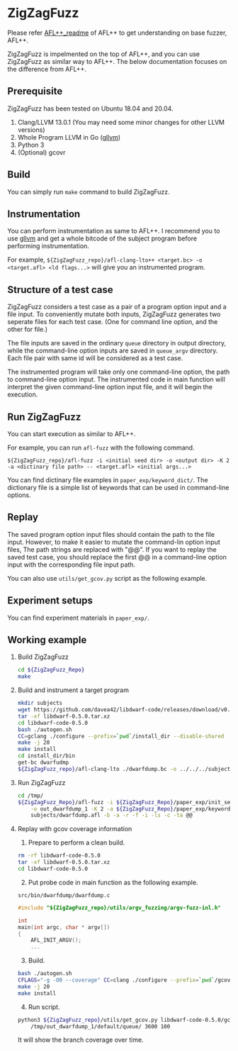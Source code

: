 # ZigZagFuzz

Please refer [AFL++_readme](README_AFL++.md) of AFL++ to get understanding on base fuzzer, AFL++.

ZigZagFuzz is impelmented on the top of AFL++, and you can use ZigZagFuzz as similar way to AFL++.
The below documentation focuses on the difference from AFL++.

## Prerequisite
ZigZagFuzz has been tested on Ubuntu 18.04 and 20.04.

1. Clang/LLVM 13.0.1 (You may need some minor changes for other LLVM versions)
1. Whole Program LLVM in Go ([gllvm](https://github.com/SRI-CSL/gllvm))
1. Python 3
1. (Optional) gcovr

## Build
You can simply run `make` command to build ZigZagFuzz.

## Instrumentation
You can perform instrumentation as same to AFL++.
I recommend you to use [gllvm](https://github.com/SRI-CSL/gllvm) and get a whole bitcode of the subject program before performing instrumentation.

For example, `${ZigZagFuzz_repo}/afl-clang-lto++ <target.bc> -o <target.afl> <ld flags...>` will give you an instrumented program.

## Structure of a test case
ZigZagFuzz considers a test case as a pair of a program option input and a file input.
To conveniently mutate both inputs, ZigZagFuzz generates two seperate files for each test case.
(One for command line option, and the other for file.)

The file inputs are saved in the ordinary `queue` directory in output directory,
while the command-line option inputs are saved in `queue_argv` directory.
Each file pair with same id will be considered as a test case.

The instrumented program will take only one command-line option,
the path to command-line option input. The instrumented code in main function
will interpret the given command-line option input file, and it will begin the execution.

## Run ZigZagFuzz
You can start execution as similar to AFL++.

For example, you can run `afl-fuzz` with the following command.

`${ZigZagFuzz_repo}/afl-fuzz -i <initial seed dir> -o <output dir> -K 2 -a <dictinary file path> -- <target.afl> <initial args...>`

You can find dictinary file examples in `paper_exp/keyword_dict/`.
The dictionary file is a simple list of keywords that can be used in command-line options.

## Replay
The saved program option input files should contain the path to the file input.
However, to make it easier to mutate the command-lin option input files,
The path strings are replaced with "@@".
If you want to replay the saved test case, you should replace the first @@ in a command-line option input
with the corresponding file input path.

You can also use `utils/get_gcov.py` script as the following example.

## Experiment setups
You can find experiment materials in `paper_exp/`.

## Working example
1. Build ZigZagFuzz
    ```bash
    cd ${ZigZagFuzz_Repo}
    make
    ```
2. Build and instrument a target program
    ```bash
    mkdir subjects
    wget https://github.com/davea42/libdwarf-code/releases/download/v0.5.0/libdwarf-0.5.0.tar.xz
    tar -xf libdwarf-0.5.0.tar.xz
    cd libdwarf-code-0.5.0
    bash ./autogen.sh
    CC=gclang ./configure --prefix=`pwd`/install_dir --disable-shared
    make -j 20
    make install
    cd install_dir/bin
    get-bc dwarfudmp
    ${ZigZagFuzz_repo}/afl-clang-lto ./dwarfdump.bc -o ../../../subjects/dwarfdump.afl -lz
    ```

3. Run ZigZagFuzz
    ```bash
    cd /tmp/
    ${ZigZagFuzz_Repo}/afl-fuzz -i ${ZigZagFuzz_Repo}/paper_exp/init_seeds/dwarfdump \
        -o out_dwarfdump_1 -K 2 -a ${ZigZagFuzz_Repo}/paper_exp/keyword_dict/dwarfdump -- \
        subjects/dwarfdump.afl -b -a -r -f -i -ls -c -ta @@
    ```

4. Replay with gcov coverage information
    1. Prepare to perform a clean build.
    ```bash
    rm -rf libdwarf-code-0.5.0
    tar -xf libdwarf-0.5.0.tar.xz
    cd libdwarf-code-0.5.0
    ```

    2. Put probe code in main function as the following example.
    
    `src/bin/dwarfdump/dwarfdump.c`
    ```c
    #include "${ZigZagFuzz_repo}/utils/argv_fuzzing/argv-fuzz-inl.h"
    
    int 
    main(int argc, char * argv[])
    {
        AFL_INIT_ARGV();
        ...
    ```

    3. Build.

    ```bash
    bash ./autogen.sh
    CFLAGS="-g -O0 --coverage" CC=clang ./configure --prefix=`pwd`/gcov_install --disable-shared
    make -j 20
    make install
    ```

    4. Run script.
    ```bash
    python3 ${ZigZagFuzz_repo}/utils/get_gcov.py libdwarf-code-0.5.0/gcov_install/bin/dwarfdump \
        /tmp/out_dwarfdump_1/default/queue/ 3600 100
    ```
    It will show the branch coverage over time.

